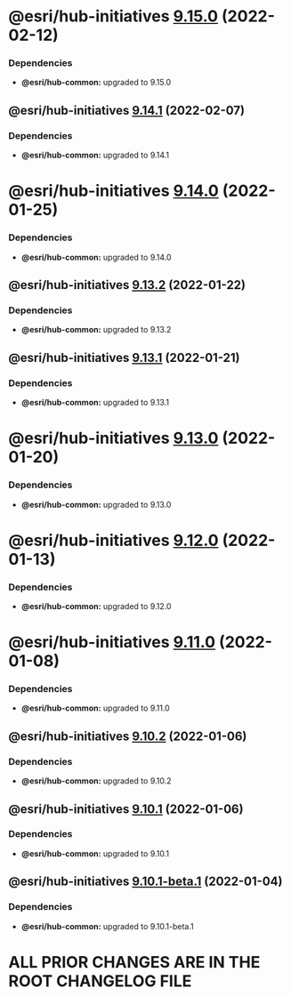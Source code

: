 # @esri/hub-initiatives [9.15.0](https://github.com/Esri/hub.js/compare/@esri/hub-initiatives@9.14.1...@esri/hub-initiatives@9.15.0) (2022-02-12)





### Dependencies

* **@esri/hub-common:** upgraded to 9.15.0

## @esri/hub-initiatives [9.14.1](https://github.com/Esri/hub.js/compare/@esri/hub-initiatives@9.14.0...@esri/hub-initiatives@9.14.1) (2022-02-07)





### Dependencies

* **@esri/hub-common:** upgraded to 9.14.1

# @esri/hub-initiatives [9.14.0](https://github.com/Esri/hub.js/compare/@esri/hub-initiatives@9.13.2...@esri/hub-initiatives@9.14.0) (2022-01-25)





### Dependencies

* **@esri/hub-common:** upgraded to 9.14.0

## @esri/hub-initiatives [9.13.2](https://github.com/Esri/hub.js/compare/@esri/hub-initiatives@9.13.1...@esri/hub-initiatives@9.13.2) (2022-01-22)





### Dependencies

* **@esri/hub-common:** upgraded to 9.13.2

## @esri/hub-initiatives [9.13.1](https://github.com/Esri/hub.js/compare/@esri/hub-initiatives@9.13.0...@esri/hub-initiatives@9.13.1) (2022-01-21)





### Dependencies

* **@esri/hub-common:** upgraded to 9.13.1

# @esri/hub-initiatives [9.13.0](https://github.com/Esri/hub.js/compare/@esri/hub-initiatives@9.12.0...@esri/hub-initiatives@9.13.0) (2022-01-20)





### Dependencies

* **@esri/hub-common:** upgraded to 9.13.0

# @esri/hub-initiatives [9.12.0](https://github.com/Esri/hub.js/compare/@esri/hub-initiatives@9.11.0...@esri/hub-initiatives@9.12.0) (2022-01-13)





### Dependencies

* **@esri/hub-common:** upgraded to 9.12.0

# @esri/hub-initiatives [9.11.0](https://github.com/Esri/hub.js/compare/@esri/hub-initiatives@9.10.2...@esri/hub-initiatives@9.11.0) (2022-01-08)





### Dependencies

* **@esri/hub-common:** upgraded to 9.11.0

## @esri/hub-initiatives [9.10.2](https://github.com/Esri/hub.js/compare/@esri/hub-initiatives@9.10.1...@esri/hub-initiatives@9.10.2) (2022-01-06)





### Dependencies

* **@esri/hub-common:** upgraded to 9.10.2

## @esri/hub-initiatives [9.10.1](https://github.com/Esri/hub.js/compare/@esri/hub-initiatives@9.10.0...@esri/hub-initiatives@9.10.1) (2022-01-06)





### Dependencies

* **@esri/hub-common:** upgraded to 9.10.1

## @esri/hub-initiatives [9.10.1-beta.1](https://github.com/Esri/hub.js/compare/@esri/hub-initiatives@9.10.0...@esri/hub-initiatives@9.10.1-beta.1) (2022-01-04)

### Dependencies

- **@esri/hub-common:** upgraded to 9.10.1-beta.1

# ALL PRIOR CHANGES ARE IN THE ROOT CHANGELOG FILE
